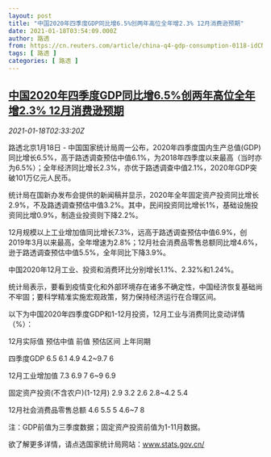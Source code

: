 ```yaml
---
layout: post
title: "中国2020年四季度GDP同比增6.5%创两年高位全年增2.3% 12月消费逊预期"
date: 2021-01-18T03:54:09.000Z
author: 路透
from: https://cn.reuters.com/article/china-q4-gdp-consumption-0118-idCNKBS29N04O
tags: [ 路透 ]
categories: [ 路透 ]
---
```

<!--1610942049000-->
[中国2020年四季度GDP同比增6.5%创两年高位全年增2.3% 12月消费逊预期](https://cn.reuters.com/article/china-q4-gdp-consumption-0118-idCNKBS29N04O)
------

<div>
<div><i>2021-01-18T02:33:20Z</i></div><p>路透北京1月18日 - 中国国家统计局周一公布，2020年四季度国内生产总值(GDP)同比增长6.5%，高于路透调查预估中值6.1%，为2018年四季度以来最高（当时亦为6.5%）；全年经济同比增长2.3%，亦优于路透调查中值2.1%，2020年GDP突破101万亿元人民币。</p><p>统计局在国新办发布会提供的新闻稿并显示，2020年全年固定资产投资同比增长2.9%，不及路透调查预估中值3.2%。其中，民间投资同比增长1%，基础设施投资同比增0.9%，制造业投资则下降2.2%。</p><p>12月规模以上工业增加值同比增长7.3%，远高于路透调查预估中值6.9%，创2019年3月以来最高，全年增速为2.8%；12月社会消费品零售总额同比增4.6%，逊于路透调查预估中值5.5%，全年同比下降3.9%。</p><p>中国2020年12月工业、投资和消费环比分别增长1.1%、2.32%和1.24%。</p><p>统计局表示，要看到疫情变化和外部环境存在诸多不确定性，中国经济恢复基础尚不牢固；要科学精准实施宏观政策，努力保持经济运行在合理区间。</p><p>以下为中国2020年四季度GDP和1-12月投资，12月工业与消费同比变动详情（%）：</p><p>12月实际值 预估中值 前值 预估区间 上年同期</p><p>四季度GDP 6.5 6.1 4.9 4.2~9.7 6</p><p>12月工业增加值 7.3 6.9 7 6~9 6.9</p><p>固定资产投资(不含农户)(1-12月) 2.9 3.2 2.6 2.8~4.2 5.4</p><p>12月社会消费品零售总额 4.6 5.5 5 4.6~7 8</p><p>注：GDP前值为三季度数据；固定资产投资前值为1-11月数据。</p><p>欲了解更多详情，请点选国家统计局网站：<a href="http://www.stats.gov.cn/">www.stats.gov.cn/</a></p>
</div>
